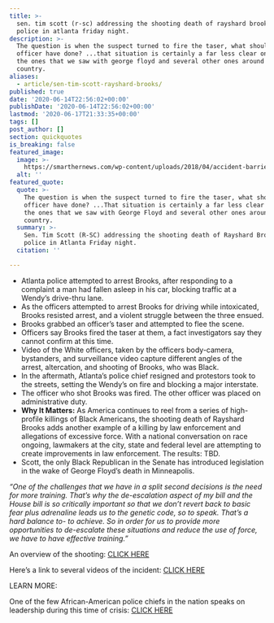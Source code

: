 ```yaml
---
title: >-
  sen. tim scott (r-sc) addressing the shooting death of rayshard brooks by
  police in atlanta friday night.
description: >-
  The question is when the suspect turned to fire the taser, what should the
  officer have done? ...that situation is certainly a far less clear one than
  the ones that we saw with george floyd and several other ones around the
  country.
aliases:
  - article/sen-tim-scott-rayshard-brooks/
published: true
date: '2020-06-14T22:56:02+00:00'
publishDate: '2020-06-14T22:56:02+00:00'
lastmod: '2020-06-17T21:33:35+00:00'
tags: []
post_author: []
section: quickquotes
is_breaking: false
featured_image:
  image: >-
    https://smarthernews.com/wp-content/uploads/2018/04/accident-barrier-caution-923681-scaled.jpg
  alt: ''
featured_quote:
  quote: >-
    The question is when the suspect turned to fire the taser, what should the
    officer have done? ...That situation is certainly a far less clear one than
    the ones that we saw with George Floyd and several other ones around the
    country.
  summary: >-
    Sen. Tim Scott (R-SC) addressing the shooting death of Rayshard Brooks by
    police in Atlanta Friday night.
  citation: ''

---
```

*   Atlanta police attempted to arrest Brooks, after responding to a complaint a man had fallen asleep in his car, blocking traffic at a Wendy’s drive-thru lane.
*   As the officers attempted to arrest Brooks for driving while intoxicated, Brooks resisted arrest, and a violent struggle between the three ensued.
*   Brooks grabbed an officer’s taser and attempted to flee the scene.
*   Officers say Brooks fired the taser at them, a fact investigators say they cannot confirm at this time.
*   Video of the White officers, taken by the officers body-camera, bystanders, and surveillance video capture different angles of the arrest, altercation, and shooting of Brooks, who was Black.
*   In the aftermath, Atlanta’s police chief resigned and protestors took to the streets, setting the Wendy’s on fire and blocking a major interstate.
*   The officer who shot Brooks was fired. The other officer was placed on administrative duty.
*   **Why It Matters:** As America continues to reel from a series of high-profile killings of Black Americans, the shooting death of Rayshard Brooks adds another example of a killing by law enforcement and allegations of excessive force. With a national conversation on race ongoing, lawmakers at the city, state and federal level are attempting to create improvements in law enforcement. The results: TBD.
*   Scott, the only Black Republican in the Senate has introduced legislation in the wake of George Floyd’s death in Minneapolis.

_“One of the challenges that we have in a split second decisions is the need for more training. That’s why the de-escalation aspect of my bill and the House bill is so critically important so that we don’t revert back to basic fear plus adrenaline leads us to the genetic code, so to speak. That’s a hard balance to- to achieve. So in order for us to provide more opportunities to de-escalate these situations and reduce the use of force, we have to have effective training.”_

An overview of the shooting: [CLICK HERE](\"https://apnews.com/e5741e6b7d1a3c9be991201d21b90e13\") 

Here’s a link to several videos of the incident: [CLICK HERE](\"https://www.cnn.com/2020/06/14/us/rayshard-brooks-videos-final-moments/index.html\")

LEARN MORE:

One of the few African-American police chiefs in the nation speaks on leadership during this time of crisis: [CLICK HERE](\"https://smarthernews.com/chief-williams/\")